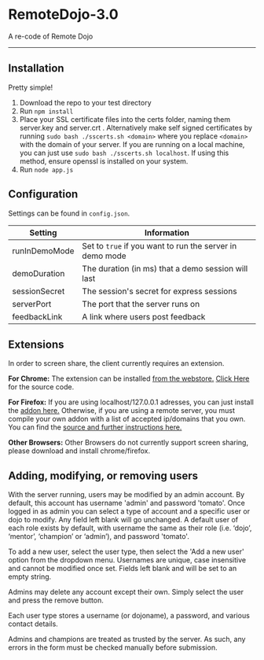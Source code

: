 # RemoteDojo-3.0 #
A re-code of Remote Dojo

----------
## Installation ##
Pretty simple!

 1. Download the repo to your test directory
 2. Run `npm install`
 3. Place your SSL certificate files into the certs folder, naming them server.key and server.crt . Alternatively make self signed certificates by running `sudo bash ./sscerts.sh <domain>` where you replace `<domain>` with the domain of your server. If you are running on a local machine, you can just use `sudo bash ./sscerts.sh localhost`. If using this method, ensure openssl is installed on your system.
 4. Run `node app.js`

## Configuration ##
Settings can be found in `config.json`.

| Setting               | Information                                                                      |
|-----------------------|----------------------------------------------------------------------------------|
| runInDemoMode         | Set to `true` if you want to run the server in demo mode                         |
| demoDuration          | The duration (in ms) that a demo session will last                               |
| sessionSecret         | The session's secret for express sessions                                        |
| serverPort            | The port that the server runs on                                                 |
| feedbackLink          | A link where users post feedback                                                 |

## Extensions ##

In order to screen share, the client currently requires an extension.

**For Chrome:**
The extension can be installed [from the webstore.](https://chrome.google.com/webstore/detail/screen-capturing/ajhifddimkapgcifgcodmmfdlknahffk)
[Click Here](https://github.com/muaz-khan/Chrome-Extensions/tree/master/desktopCapture) for the source code.

**For Firefox:**
If you are using localhost/127.0.0.1 adresses, you can just install the [addon here.](https://addons.mozilla.org/en-US/firefox/addon/enable-screen-capturing/)
Otherwise, if you are using a remote server, you must compile your own addon with a list of accepted ip/domains that you own. You can find the [source and further instructions here.](https://github.com/muaz-khan/Firefox-Extensions/tree/master/enable-screen-capturing)

**Other Browsers:**
Other Browsers do not currently support screen sharing, please download and install chrome/firefox.

## Adding, modifying, or removing users

With the server running, users may be modified by an admin account. By default, this account has username 'admin' and password 'tomato'. Once logged in as admin you can select a type of account and a specific user or dojo to modify. Any field left blank will go unchanged. A default user of each role exists by default, with username the same as their role (i.e. ‘dojo’, ‘mentor’, ‘champion’ or ‘admin’), and password 'tomato'.

To add a new user, select the user type, then select the 'Add a new user' option from the dropdown menu. Usernames are unique, case insensitive and cannot be modified once set. Fields left blank and will be set to an empty string.

Admins may delete any account except their own. Simply select the user and press the remove button.

Each user type stores a username (or dojoname), a password, and various contact details.

Admins and champions are treated as trusted by the server. As such, any errors in the form must be checked manually before submission.
